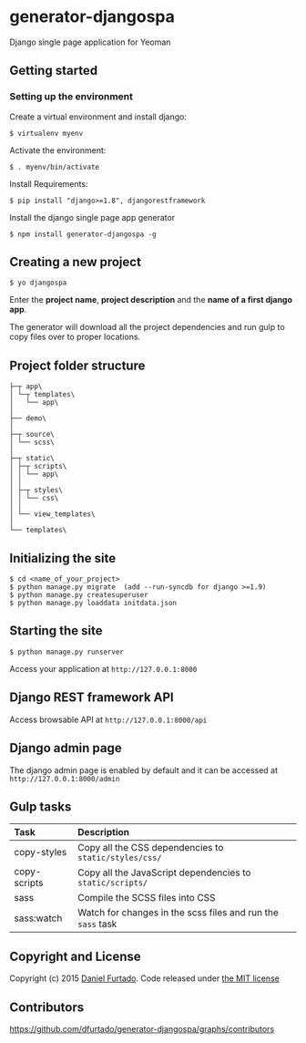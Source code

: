 # generator-djangospa

Django single page application for Yeoman


## Getting started

### Setting up the environment

Create a virtual environment and install django:

```
$ virtualenv myenv
```

Activate the environment:

```
$ . myenv/bin/activate
```

Install Requirements:

```
$ pip install "django>=1.8", djangorestframework
```

Install the django single page app generator

```
$ npm install generator-djangospa -g
```


## Creating a new project

```
$ yo djangospa
```

Enter the **project name**, **project description** and the **name of a first django app**.

The generator will download all the project dependencies and run gulp to copy files over to proper locations.


## Project folder structure

```
├─┬ app\
│ └─┬ templates\
│   └── app\
│
├── demo\
│
├─┬ source\
│ └── scss\
│
├─┬ static\
│ ├─┬ scripts\
│ │ └── app\
│ │
│ ├─┬ styles\
│ │ └── css\
│ │
│ └── view_templates\
│
└── templates\
```


## Initializing the site
```
$ cd <name_of_your_project>
$ python manage.py migrate  (add --run-syncdb for django >=1.9)
$ python manage.py createsuperuser
$ python manage.py loaddata initdata.json
```


## Starting the site
```
$ python manage.py runserver
```

Access your application at `http://127.0.0.1:8000`


## Django REST framework API

Access browsable API at `http://127.0.0.1:8000/api`

## Django admin page

The django admin page is enabled by default and it can be accessed at `http://127.0.0.1:8000/admin`


## Gulp tasks

| Task | Description |
|:------|:-------------|
|copy-styles| Copy all the CSS dependencies to `static/styles/css/`|
|copy-scripts| Copy all the JavaScript dependencies to `static/scripts/`|
|sass| Compile the SCSS files into CSS |
|sass:watch| Watch for changes in the scss files and run the `sass` task|


## Copyright and License

Copyright (c) 2015 [Daniel Furtado](https://twitter.com/the8bitcoder). Code released under [the MIT license](LICENSE.md)

## Contributors

https://github.com/dfurtado/generator-djangospa/graphs/contributors
